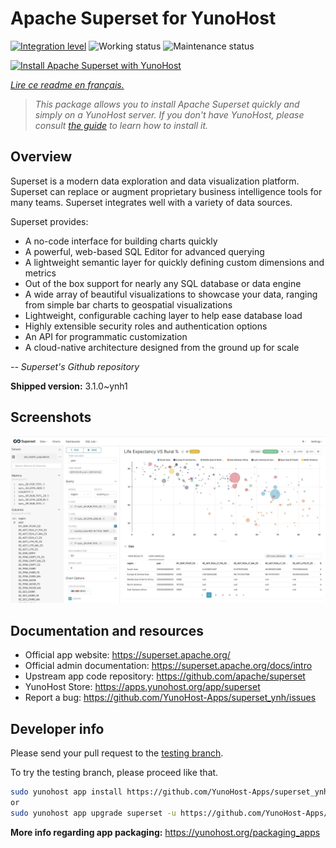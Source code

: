 <!--
N.B.: This README was automatically generated by https://github.com/YunoHost/apps/tree/master/tools/readme_generator
It shall NOT be edited by hand.
-->

# Apache Superset for YunoHost

[![Integration level](https://dash.yunohost.org/integration/superset.svg)](https://dash.yunohost.org/appci/app/superset) ![Working status](https://ci-apps.yunohost.org/ci/badges/superset.status.svg) ![Maintenance status](https://ci-apps.yunohost.org/ci/badges/superset.maintain.svg)

[![Install Apache Superset with YunoHost](https://install-app.yunohost.org/install-with-yunohost.svg)](https://install-app.yunohost.org/?app=superset)

*[Lire ce readme en français.](./README_fr.md)*

> *This package allows you to install Apache Superset quickly and simply on a YunoHost server.
If you don't have YunoHost, please consult [the guide](https://yunohost.org/#/install) to learn how to install it.*

## Overview

Superset is a modern data exploration and data visualization platform. Superset can replace or augment proprietary business intelligence tools for many teams. Superset integrates well with a variety of data sources.

Superset provides:

- A no-code interface for building charts quickly
- A powerful, web-based SQL Editor for advanced querying
- A lightweight semantic layer for quickly defining custom dimensions and metrics
- Out of the box support for nearly any SQL database or data engine
- A wide array of beautiful visualizations to showcase your data, ranging from simple bar charts to geospatial visualizations
- Lightweight, configurable caching layer to help ease database load
- Highly extensible security roles and authentication options
- An API for programmatic customization
- A cloud-native architecture designed from the ground up for scale

*-- Superset's Github repository*


**Shipped version:** 3.1.0~ynh1

## Screenshots

![Screenshot of Apache Superset](./doc/screenshots/explore.jpg)

## Documentation and resources

* Official app website: <https://superset.apache.org/>
* Official admin documentation: <https://superset.apache.org/docs/intro>
* Upstream app code repository: <https://github.com/apache/superset>
* YunoHost Store: <https://apps.yunohost.org/app/superset>
* Report a bug: <https://github.com/YunoHost-Apps/superset_ynh/issues>

## Developer info

Please send your pull request to the [testing branch](https://github.com/YunoHost-Apps/superset_ynh/tree/testing).

To try the testing branch, please proceed like that.

``` bash
sudo yunohost app install https://github.com/YunoHost-Apps/superset_ynh/tree/testing --debug
or
sudo yunohost app upgrade superset -u https://github.com/YunoHost-Apps/superset_ynh/tree/testing --debug
```

**More info regarding app packaging:** <https://yunohost.org/packaging_apps>